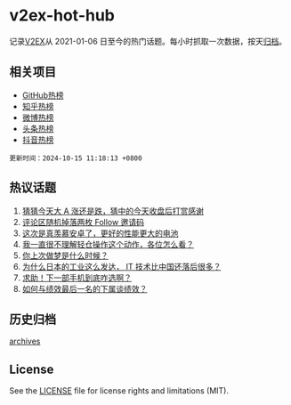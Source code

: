 # v2ex-hot-hub

 记录[V2EX](https://www.v2ex.com/)从 2021-01-06 日至今的热门话题。每小时抓取一次数据，按天[归档](archives)。
 
 ## 相关项目

- [GitHub热榜](https://github.com/lonnyzhang423/github-hot-hub)
- [知乎热榜](https://github.com/lonnyzhang423/zhihu-hot-hub)
- [微博热榜](https://github.com/lonnyzhang423/weibo-hot-hub)
- [头条热榜](https://github.com/lonnyzhang423/toutiao-hot-hub)
- [抖音热榜](https://github.com/lonnyzhang423/douyin-hot-hub)


 `更新时间：2024-10-15 11:18:13 +0800`

## 热议话题

1. [猜猜今天大 A 涨还是跌，猜中的今天收盘后打赏感谢](https://www.v2ex.com/t/1080305)
1. [评论区随机掉落两枚 Follow 邀请码](https://www.v2ex.com/t/1080352)
1. [这次是真羡慕安卓了，更好的性能更大的电池](https://www.v2ex.com/t/1080262)
1. [我一直很不理解轻仓操作这个动作，各位怎么看？](https://www.v2ex.com/t/1080170)
1. [你上次做梦是什么时候？](https://www.v2ex.com/t/1080288)
1. [为什么日本的工业这么发达， IT 技术比中国还落后很多？](https://www.v2ex.com/t/1080133)
1. [求助！下一部手机到底咋选啊？](https://www.v2ex.com/t/1080027)
1. [如何与绩效最后一名的下属谈绩效？](https://www.v2ex.com/t/1080078)

## 历史归档

[archives](archives)

## License

See the [LICENSE](LICENSE) file for license rights and limitations (MIT).
